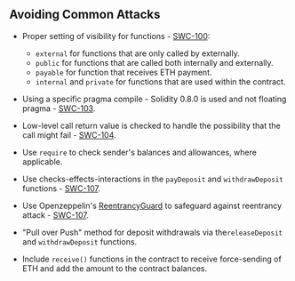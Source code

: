 ## Avoiding Common Attacks

* Proper setting of visibility for functions - [SWC-100](https://swcregistry.io/docs/SWC-100): 
  * ``external`` for functions that are only called by externally.
  * ``public`` for functions that are called both internally and externally.
  * ``payable`` for function that receives ETH payment.
  * ``internal`` and ``private`` for functions that are used within the contract.
  
* Using a specific pragma compile - Solidity 0.8.0 is used and not floating pragma - [SWC-103](https://swcregistry.io/docs/SWC-103).
* Low-level call return value is checked to handle the possibility that the call might fail - [SWC-104](https://swcregistry.io/docs/SWC-104).
* Use ``require`` to check sender's balances and allowances, where applicable.
* Use checks-effects-interactions in the ``payDeposit`` and ``withdrawDeposit`` functions - [SWC-107](https://swcregistry.io/docs/SWC-107).
* Use Openzeppelin's [ReentrancyGuard](https://github.com/OpenZeppelin/openzeppelin-contracts/blob/master/contracts/security/ReentrancyGuard.sol) to safeguard against reentrancy attack - [SWC-107](https://swcregistry.io/docs/SWC-107).
* "Pull over Push" method for deposit withdrawals via the``releaseDeposit`` and ``withdrawDeposit`` functions.
* Include ``receive()`` functions in the contract to receive force-sending of ETH and add the amount to the contract balances.
